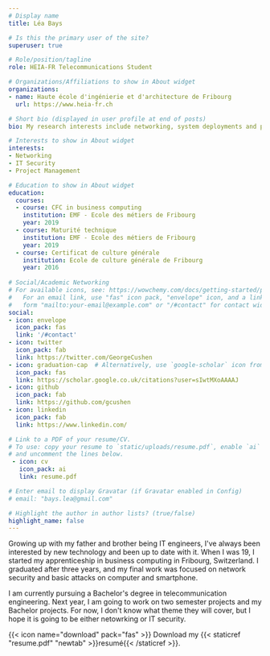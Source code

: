 ```yaml
---
# Display name
title: Léa Bays

# Is this the primary user of the site?
superuser: true

# Role/position/tagline
role: HEIA-FR Telecommunications Student

# Organizations/Affiliations to show in About widget
organizations:
- name: Haute école d'ingénierie et d'architecture de Fribourg
  url: https://www.heia-fr.ch

# Short bio (displayed in user profile at end of posts)
bio: My research interests include networking, system deployments and programmable matter.

# Interests to show in About widget
interests:
- Networking
- IT Security
- Project Management

# Education to show in About widget
education:
  courses:
  - course: CFC in business computing
    institution: EMF - Ecole des métiers de Fribourg
    year: 2019
  - course: Maturité technique
    institution: EMF - Ecole des métiers de Fribourg
    year: 2019
  - course: Certificat de culture générale
    institution: Ecole de culture générale de Fribourg
    year: 2016
  
# Social/Academic Networking
# For available icons, see: https://wowchemy.com/docs/getting-started/page-builder/#icons
#   For an email link, use "fas" icon pack, "envelope" icon, and a link in the
#   form "mailto:your-email@example.com" or "/#contact" for contact widget.
social:
- icon: envelope
  icon_pack: fas
  link: '/#contact'
- icon: twitter
  icon_pack: fab
  link: https://twitter.com/GeorgeCushen
- icon: graduation-cap  # Alternatively, use `google-scholar` icon from `ai` icon pack
  icon_pack: fas
  link: https://scholar.google.co.uk/citations?user=sIwtMXoAAAAJ
- icon: github
  icon_pack: fab
  link: https://github.com/gcushen
- icon: linkedin
  icon_pack: fab
  link: https://www.linkedin.com/

# Link to a PDF of your resume/CV.
# To use: copy your resume to `static/uploads/resume.pdf`, enable `ai` icons in `params.toml`, 
# and uncomment the lines below.
 - icon: cv
   icon_pack: ai
   link: resume.pdf

# Enter email to display Gravatar (if Gravatar enabled in Config)
# email: "bays.lea@gmail.com"

# Highlight the author in author lists? (true/false)
highlight_name: false
---
```


Growing up with my father and brother being IT engineers, I've always been interested by new technology and been up to date with it. When I was 19, I started my apprenticeship in business computing in Fribourg, Switzerland. I graduated after three years, and my final work was focused on network security and basic attacks on computer and smartphone.

I am currently pursuing a Bachelor's degree in telecommunication engineering. Next year, I am going to work on two semester projects and my Bachelor projects. For now, I don't know what theme they will cover, but I hope it is going to be either netowrking or IT security.

{{< icon name="download" pack="fas" >}} Download my {{< staticref "resume.pdf" "newtab" >}}resumé{{< /staticref >}}.

